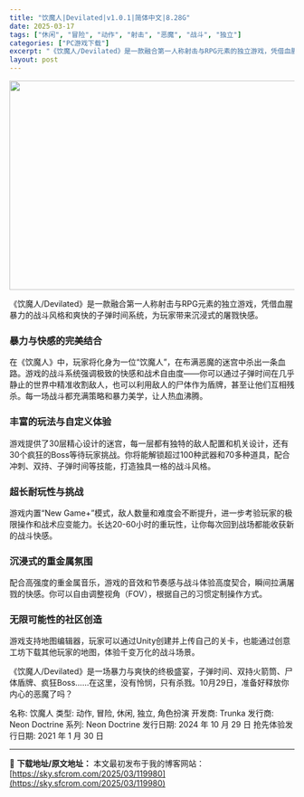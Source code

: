 ```yaml
---
title: "饮魔人|Devilated|v1.0.1|简体中文|8.28G"
date: 2025-03-17
tags: ["休闲", "冒险", "动作", "射击", "恶魔", "战斗", "独立"]
categories: ["PC游戏下载"]
excerpt: "《饮魔人/Devilated》是一款融合第一人称射击与RPG元素的独立游戏，凭借血腥暴力的战斗风格和爽快的子弹时间系统，为玩家带来沉浸式的屠戮快感。 暴力与快感的完美结合 在《饮魔人》中，玩家将化身为一位“饮魔人”，在布满恶魔的迷宫中杀出一条血路。游戏的战斗系统强调极致的快感和战术自由度——你可以通&hellip;"
layout: post
---
```


<img class="aligncenter size-full wp-image-119981" src="https://sky.sfcrom.com/wp-content/uploads/2025/03/2025031706014296.webp" alt="" width="660" height="370" />

《饮魔人/Devilated》是一款融合第一人称射击与RPG元素的独立游戏，凭借血腥暴力的战斗风格和爽快的子弹时间系统，为玩家带来沉浸式的屠戮快感。
<h3><strong>暴力与快感的完美结合</strong></h3>
在《饮魔人》中，玩家将化身为一位“饮魔人”，在布满恶魔的迷宫中杀出一条血路。游戏的战斗系统强调极致的快感和战术自由度——你可以通过子弹时间在几乎静止的世界中精准收割敌人，也可以利用敌人的尸体作为盾牌，甚至让他们互相残杀。每一场战斗都充满策略和暴力美学，让人热血沸腾。
<h3><strong>丰富的玩法与自定义体验</strong></h3>
游戏提供了30层精心设计的迷宫，每一层都有独特的敌人配置和机关设计，还有30个疯狂的Boss等待玩家挑战。你将能解锁超过100种武器和70多种道具，配合冲刺、双持、子弹时间等技能，打造独具一格的战斗风格。
<h3><strong>超长耐玩性与挑战</strong></h3>
游戏内置“New Game+”模式，敌人数量和难度会不断提升，进一步考验玩家的极限操作和战术应变能力。长达20-60小时的重玩性，让你每次回到战场都能收获新的战斗快感。
<h3><strong>沉浸式的重金属氛围</strong></h3>
配合高强度的重金属音乐，游戏的音效和节奏感与战斗体验高度契合，瞬间拉满屠戮的快感。你可以自由调整视角（FOV），根据自己的习惯定制操作方式。
<h3><strong>无限可能性的社区创造</strong></h3>
游戏支持地图编辑器，玩家可以通过Unity创建并上传自己的关卡，也能通过创意工坊下载其他玩家的地图，体验千变万化的战斗场景。

《饮魔人/Devilated》是一场暴力与爽快的终极盛宴，子弹时间、双持火箭筒、尸体盾牌、疯狂Boss……在这里，没有怜悯，只有杀戮。10月29日，准备好释放你内心的恶魔了吗？

名称: 饮魔人
类型: 动作, 冒险, 休闲, 独立, 角色扮演
开发商: Trunka
发行商: Neon Doctrine
系列: Neon Doctrine
发行日期: 2024 年 10 月 29 日
抢先体验发行日期: 2021 年 1 月 30 日

---
📖 **下载地址/原文地址：** 本文最初发布于我的博客网站：[https://sky.sfcrom.com/2025/03/119980](https://sky.sfcrom.com/2025/03/119980)
